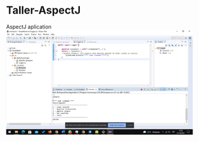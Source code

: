 # Taller-AspectJ
AspectJ aplication
![Image text](https://github.com/nmmoran/Taller-AspectJ/blob/main/SimpleBank/captures/captura1.png)
